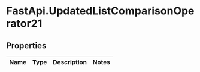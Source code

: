 # FastApi.UpdatedListComparisonOperator21

## Properties
Name | Type | Description | Notes
------------ | ------------- | ------------- | -------------
